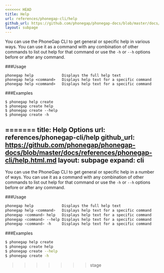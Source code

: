 ```yaml
---
<<<<<<< HEAD
title: Help
url: references/phonegap-cli/help
github_url: https://github.com/phonegap/phonegap-docs/blob/master/docs/references/phonegap-cli/help.html.md
layout: subpage
---
```


You can use the PhoneGap CLI to get general or specific help in various ways. You can use it as a command with any combination of 
other commands to list out help for that command or use the `-h` or `--h` options before or after any command. 

###Usage 
    
    phonegap help             Displays the full help text
    phonegap help <command>   Displays help text for a specific command
    phonegap help <command>   Displays help text for a specific command


###Examples

    $ phonegap help create
    $ phonegap create help
    $ phonegap create --help
    $ phonegap create -h
=======
title: Help Options
url: references/phonegap-cli/help
github_url: https://github.com/phonegap/phonegap-docs/blob/master/docs/references/phonegap-cli/help.html.md
layout: subpage
expand: cli
---

You can use the PhoneGap CLI to get general or specific help in a number of ways. You can use it as a command with any combination of 
other commands to list out help for that command or use the `-h` or `--h` options before or after any command. 

###Usage 
```bash    
phonegap help             Displays the full help text
phonegap help <command>   Displays help text for a specific command
phonegap <command> help   Displays help text for a specific command
phonegap <command> --help Displays help text for a specific command
phonegap <command> -h     Displays help text for a specific command
```

###Examples
```bash
$ phonegap help create
$ phonegap create help
$ phonegap create --help
$ phonegap create -h
```
>>>>>>> stage

